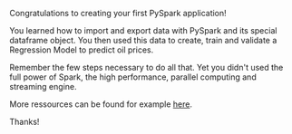 Congratulations to creating your first PySpark application!

You learned how to import and export data with PySpark and its special dataframe object. You then used this data to create, train and validate a Regression Model to predict oil prices.

Remember the few steps necessary to do all that. Yet you didn't used the full power of Spark, the high performance, parallel computing and streaming engine.

More ressources can be found for example [here](https://medium.com/javarevisited/5-free-courses-to-learn-apache-spark-in-2020-bdff2d60c800).

Thanks!
